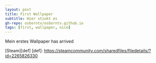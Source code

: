 ```yaml
---
layout: post
title: First Wallpaper
subtitle: Hier stinkt es
gh-repo: osborntv/osborntv.github.io
tags: [first, wallpaper, nice]
---
```


Mein erstes Wallpaper has arrived

[Steam][def]
[def]: https://steamcommunity.com/sharedfiles/filedetails/?id=2265826330
